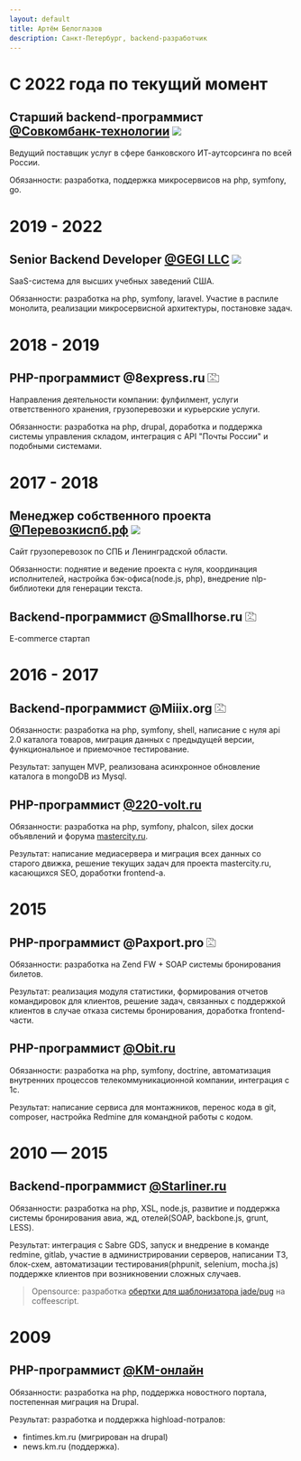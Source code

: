 ```yaml
---
layout: default
title: Артём Белоглазов
description: Санкт-Петербург, backend-разработчик 
---
```


# С 2022 года по текущий момент

## Старший backend-программист [@Совкомбанк-технологии](https://sovcombank.it) <a href="https://sovcombank.it" id="sovcombank"><img src="https://sovcombank.it/favicon.ico" height="16"/></a>

Ведущий поставщик услуг в сфере банковского ИТ-аутсорсинга по всей России.

Обязанности: разработка, поддержка микросервисов на php, symfony, go.

# 2019 - 2022

## Senior Backend Developer [@GEGI LLC](https://www.gegi.co) <a href="https://www.gegi.co" id="gegi"><img src="https://www.gegi.co/img/favicon.ico" height="16"/></a>

SaaS-система для высших учебных заведений США.

Обязанности: разработка на php, symfony, laravel. Участие в распиле монолита, реализации микросервисной архитектуры, постановке задач.

# 2018 - 2019

## PHP-программист @8express.ru <a href="https://web.archive.org/web/20220706161234/http://8express.ru/" id="8express"><img src="/company_404.png" height="16"/></a>

Направления деятельности компании: фулфилмент, услуги ответственного хранения, грузоперевозки и курьерские услуги.

Обязанности: разработка на php, drupal, доработка и поддержка системы управления складом, интеграция с API "Почты России" и подобными системами.

# 2017 - 2018

## Менеджер собственного проекта [@Перевозкиспб.рф](http://перевозкиспб.рф) <a href="http://перевозкиспб.рф" id="perevozki"><img src="http://xn--90abialgn4afhes.xn--p1ai/favicon.ico" height="16"/></a>

Сайт грузоперевозок по СПБ и Ленинградской области.

Обязанности: поднятие и ведение проекта с нуля, координация исполнителей, настройка бэк-офиса(node.js, php), внедрение nlp-библиотеки для генерации текста.

## Backend-программист @Smallhorse.ru <img src="/company_404.png" height="16"/>

E-commerce стартап

# 2016 - 2017

## Backend-программист @Miiix.org <a href="https://web.archive.org/web/20160313130427/http://miiix.org/login/" id="Miiix"><img src="/company_404.png" height="16"/></a>

Обязанности: разработка на php, symfony, shell, написание с нуля api 2.0 каталога товаров, миграция данных с предыдущей версии, функциональное и приемочное тестирование.

Результат: запущен MVP, реализована асинхронное обновление каталога в mongoDB из Mysql.

## PHP-программист [@220-volt.ru](http://www.220-volt.ru) <a href="http://www.220-volt.ru" id="220"><img src="https://www.220-volt.ru/favicon.svg" height="16" width="16"/></a>

Обязанности: разработка на php, symfony, phalcon, silex доски объявлений и форума [mastercity.ru](http://mastercity.ru).

Результат: написание медиасервера и миграция всех данных со старого движка, решение текущих задач для проекта mastercity.ru, касающихся SEO, доработки frontend-а.

# 2015

## PHP-программист @Paxport.pro <a href="https://web.archive.org/web/20170424181349/http://paxport.pro/" id="paxport"><img src="/company_404.png" width="16" height="16"/></a>

Обязанности: разработка на Zend FW + SOAP системы бронирования билетов.

Результат: реализация модуля статистики, формирования отчетов командировок для клиентов, решение задач, связанных с поддержкой клиентов в случае отказа системы бронирования, доработка frontend-части.

## PHP-программист [@Obit.ru](http://www.obit.ru) <a href="http://www.obit.ru" id="obit"><img src="https://www.obit.ru/favicon.ico" height="16" width="16"/></a>

Обязанности: разработка на php, symfony, doctrine, автоматизация внутренних процессов телекоммуникационной компании, интеграция с 1с.

Результат: написание сервиса для монтажников, перенос кода в git, composer, настройка Redmine для командной работы с кодом.


# 2010 — 2015

## Backend-программист [@Starliner.ru](http://starliner.ru) <a href="http://starliner.ru" id="starliner"><img src="https://info.starliner.ru/wp-content/uploads/2018/02/icon-180x180-150x150.png" width="16" height="16"/></a>

Обязанности: разработка на php, XSL, node.js, развитие и поддержка системы бронирования авиа, жд, отелей(SOAP, backbone.js, grunt, LESS).

Результат: интеграция с Sabre GDS, запуск и внедрение в команде redmine, gitlab, участие в администрировании серверов, написании ТЗ, блок-схем, автоматизации тестирования(phpunit, selenium, mocha.js) поддержке клиентов при возникновении сложных случаев.

> Opensource: разработка [обертки для шаблонизатора jade/pug](https://www.npmjs.com/package/coffee-jade-wrapper) на coffeescript.

# 2009

## PHP-программист [@KM-онлайн](http://km.ru) <a href="http://km.ru" id="km"><img src="https://www.km.ru/sites/default/files/kmru_favicon.ico" height="16" width="16"/></a>

Обязанности: разработка на php, поддержка новостного портала, постепенная миграция на Drupal.

Результат: 
разработка и поддержка highload-потралов:
- fintimes.km.ru (мигрирован на drupal)
- news.km.ru (поддержка).
